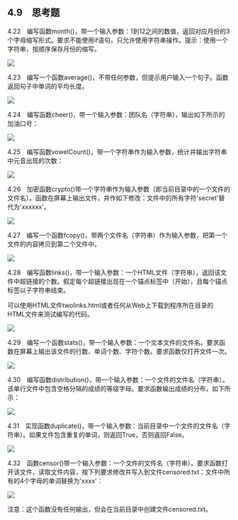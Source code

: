    

## 4.9　思考题

4.22　编写函数month()，带一个输入参数：1到12之间的数值，返回对应月份的3个字母缩写形式。要求不能使用if语句，只允许使用字符串操作。提示：使用一个字符串，按顺序保存月份的缩写。

![](0-Assets/Epubook/程序员编程语言经典合集（计算机科学丛书5册套装），javapython编程语言含经典教材龙书《编译原理》%20(Bruce%20Eckel%20%20Alfred%20V.%20Aho%20%20Monica%20S.%20Lam%20etc.)%20(Z-Library)/images/image08345.jpeg)

4.23　编写一个函数average()，不带任何参数，但提示用户输入一个句子。函数返回句子中单词的平均长度。

![](0-Assets/Epubook/程序员编程语言经典合集（计算机科学丛书5册套装），javapython编程语言含经典教材龙书《编译原理》%20(Bruce%20Eckel%20%20Alfred%20V.%20Aho%20%20Monica%20S.%20Lam%20etc.)%20(Z-Library)/images/image08346.jpeg)

4.24　编写函数cheer()，带一个输入参数：团队名（字符串），输出如下所示的加油口号：

![](0-Assets/Epubook/程序员编程语言经典合集（计算机科学丛书5册套装），javapython编程语言含经典教材龙书《编译原理》%20(Bruce%20Eckel%20%20Alfred%20V.%20Aho%20%20Monica%20S.%20Lam%20etc.)%20(Z-Library)/images/image08347.jpeg)

4.25　编写函数vowelCount()，带一个字符串作为输入参数，统计并输出字符串中元音出现的次数：

![](0-Assets/Epubook/程序员编程语言经典合集（计算机科学丛书5册套装），javapython编程语言含经典教材龙书《编译原理》%20(Bruce%20Eckel%20%20Alfred%20V.%20Aho%20%20Monica%20S.%20Lam%20etc.)%20(Z-Library)/images/image08348.jpeg)

4.26　加密函数crypto()带一个字符串作为输入参数（即当前目录中的一个文件的文件名）。函数在屏幕上输出文件，并作如下修改：文件中的所有字符'secret'替代为'xxxxxx'。

![](0-Assets/Epubook/程序员编程语言经典合集（计算机科学丛书5册套装），javapython编程语言含经典教材龙书《编译原理》%20(Bruce%20Eckel%20%20Alfred%20V.%20Aho%20%20Monica%20S.%20Lam%20etc.)%20(Z-Library)/images/image08349.jpeg)

4.27　编写一个函数fcopy()，带两个文件名（字符串）作为输入参数，把第一个文件的内容拷贝到第二个文件中。

![](0-Assets/Epubook/程序员编程语言经典合集（计算机科学丛书5册套装），javapython编程语言含经典教材龙书《编译原理》%20(Bruce%20Eckel%20%20Alfred%20V.%20Aho%20%20Monica%20S.%20Lam%20etc.)%20(Z-Library)/images/image08350.jpeg)

4.28　编写函数links()，带一个输入参数：一个HTML文件（字符串），返回该文件中超链接的个数。假定每个超链接出现在一个锚点标签中（<a>开始），且每个锚点标签以子字符串</a>结束。

可以使用HTML文件twolinks.html或者任何从Web上下载到程序所在目录的HTML文件来测试编写的代码。

![](0-Assets/Epubook/程序员编程语言经典合集（计算机科学丛书5册套装），javapython编程语言含经典教材龙书《编译原理》%20(Bruce%20Eckel%20%20Alfred%20V.%20Aho%20%20Monica%20S.%20Lam%20etc.)%20(Z-Library)/images/image08351.jpeg)

4.29　编写一个函数stats()，带一个输入参数：一个文本文件的文件名。要求函数在屏幕上输出该文件的行数、单词个数、字符个数。要求函数仅打开文件一次。

![](0-Assets/Epubook/程序员编程语言经典合集（计算机科学丛书5册套装），javapython编程语言含经典教材龙书《编译原理》%20(Bruce%20Eckel%20%20Alfred%20V.%20Aho%20%20Monica%20S.%20Lam%20etc.)%20(Z-Library)/images/image08352.jpeg)

4.30　编写函数distribution()，带一个输入参数：一个文件的文件名（字符串）。该单行文件中包含空格分隔的成绩的等级字母。要求函数输出成绩的分布，如下所示：

![](0-Assets/Epubook/程序员编程语言经典合集（计算机科学丛书5册套装），javapython编程语言含经典教材龙书《编译原理》%20(Bruce%20Eckel%20%20Alfred%20V.%20Aho%20%20Monica%20S.%20Lam%20etc.)%20(Z-Library)/images/image08353.jpeg)

4.31　实现函数duplicate()，带一个输入参数：当前目录中一个文件的文件名（字符串）。如果文件包含重复的单词，则返回True，否则返回False。

![](0-Assets/Epubook/程序员编程语言经典合集（计算机科学丛书5册套装），javapython编程语言含经典教材龙书《编译原理》%20(Bruce%20Eckel%20%20Alfred%20V.%20Aho%20%20Monica%20S.%20Lam%20etc.)%20(Z-Library)/images/image08354.jpeg)

4.32　函数censor()带一个输入参数：一个文件的文件名（字符串）。要求函数打开该文件，读取文件内容，按下列要求修改并写入到文件censored.txt：文件中所有的4个字母的单词替换为'xxxx'：

![](0-Assets/Epubook/程序员编程语言经典合集（计算机科学丛书5册套装），javapython编程语言含经典教材龙书《编译原理》%20(Bruce%20Eckel%20%20Alfred%20V.%20Aho%20%20Monica%20S.%20Lam%20etc.)%20(Z-Library)/images/image08355.jpeg)

注意：这个函数没有任何输出，但会在当前目录中创建文件censored.txt。